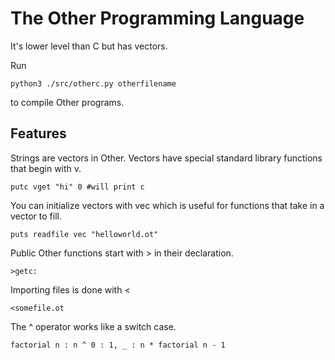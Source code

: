 # The Other Programming Language
It's lower level than C but has vectors.

Run

    python3 ./src/otherc.py otherfilename

to compile Other programs.

## Features

Strings are vectors in Other. Vectors have special standard library functions that begin with v.

    putc vget "hi" 0 #will print c

You can initialize vectors with vec which is useful for functions that take in a vector to fill.

    puts readfile vec "helloworld.ot"

Public Other functions start with > in their declaration.

    >getc:
    
Importing files is done with <

    <somefile.ot
    
The ^ operator works like a switch case.

    factorial n : n ^ 0 : 1, _ : n * factorial n - 1
